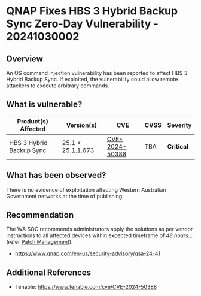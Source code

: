 # QNAP Fixes HBS 3 Hybrid Backup Sync Zero-Day Vulnerability - 20241030002 

## Overview

An OS command injection vulnerability has been reported to affect HBS 3 Hybrid Backup Sync. If exploited, the vulnerability could allow remote attackers to execute arbitrary commands.

## What is vulnerable?

| Product(s) Affected | Version(s) | CVE                                                                                                                                       | CVSS          | Severity                                                         |
| ------------------- | ---------- | ----------------------------------------------------------------------------------------------------------------------------------------- | ------------- | ---------------------------------------------------------------- |
| HBS 3 Hybrid Backup Sync      | 25.1 < 25.1.1.673    | [CVE-2024-50388](https://nvd.nist.gov/vuln/detail/CVE-2024-50388)                                                     | TBA           | **Critical**                                     |

## What has been observed?

There is no evidence of exploitation affecting Western Australian Government networks at the time of publishing.

## Recommendation

The WA SOC recommends administrators apply the solutions as per vendor instructions to all affected devices within expected timeframe of *48 hours...* (refer [Patch Management](../guidelines/patch-management.md)):

- <https://www.qnap.com/en-us/security-advisory/qsa-24-41>

## Additional References

- Tenable: <https://www.tenable.com/cve/CVE-2024-50388>
